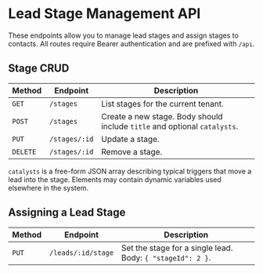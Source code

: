 # Lead Stage Management API

These endpoints allow you to manage lead stages and assign stages to contacts. All routes require Bearer authentication and are prefixed with `/api`.

## Stage CRUD

| Method | Endpoint | Description |
| ------ | -------- | ----------- |
| `GET` | `/stages` | List stages for the current tenant. |
| `POST` | `/stages` | Create a new stage. Body should include `title` and optional `catalysts`. |
| `PUT` | `/stages/:id` | Update a stage. |
| `DELETE` | `/stages/:id` | Remove a stage. |

`catalysts` is a free-form JSON array describing typical triggers that move a lead into the stage. Elements may contain dynamic variables used elsewhere in the system.

## Assigning a Lead Stage

| Method | Endpoint | Description |
| ------ | -------- | ----------- |
| `PUT` | `/leads/:id/stage` | Set the stage for a single lead. Body: `{ "stageId": 2 }`. |

